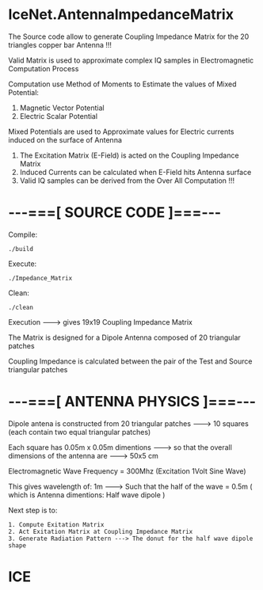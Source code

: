 # IceNet.AntennaImpedanceMatrix



The Source code allow to generate Coupling Impedance Matrix for the 20 triangles copper bar Antenna !!!

Valid Matrix is used to approximate complex IQ samples in Electromagnetic Computation Process

Computation use Method of Moments to Estimate the values of Mixed Potential:

  1. Magnetic Vector Potential
  2. Electric Scalar Potential

Mixed Potentials are used to Approximate values for Electric currents induced on the surface of Antenna

  1. The Excitation Matrix (E-Field) is acted on the Coupling Impedance Matrix
  2. Induced Currents can be calculated when E-Field hits Antenna surface
  3. Valid IQ samples can be derived from the Over All Computation !!!

# ---===[ SOURCE CODE ]===---

Compile:

	./build

Execute:

	./Impedance_Matrix

Clean:

	./clean

Execution ---> gives 19x19 Coupling Impedance Matrix 

The Matrix is designed for a Dipole Antenna composed of 20 triangular patches

Coupling Impedance is calculated between the pair of the Test and Source triangular patches

# ---===[ ANTENNA PHYSICS ]===---

Dipole antena is constructed from 20 triangular patches ---> 10 squares (each contain two equal triangular patches)

Each square has 0.05m x 0.05m dimentions ---> so that the overall dimensions of the antenna are ---> 50x5 cm 

Electromagnetic Wave Frequency = 300Mhz (Excitation 1Volt Sine Wave) 

This gives wavelength of: 1m ---> Such that the half of the wave = 0.5m ( which is Antenna dimentions: Half wave dipole )  

Next step is to:

 	1. Compute Exitation Matrix 
 	2. Act Exitation Matrix at Coupling Impedance Matrix 
 	3. Generate Radiation Pattern ---> The donut for the half wave dipole shape 


# ICE
